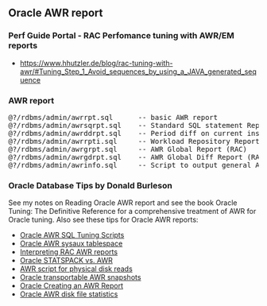 ## Oracle AWR report
### Perf Guide Portal - RAC Perfomance tuning with AWR/EM reports
* https://www.hhutzler.de/blog/rac-tuning-with-awr/#Tuning_Step_1_Avoid_sequences_by_using_a_JAVA_generated_sequence
### AWR report
<pre>
@?/rdbms/admin/awrrpt.sql      -- basic AWR report
@?/rdbms/admin/awrsqrpt.sql    -- Standard SQL statement Report
@?/rdbms/admin/awrddrpt.sql    -- Period diff on current instance
@?/rdbms/admin/awrrpti.sql     -- Workload Repository Report Instance (RAC)
@?/rdbms/admin/awrgrpt.sql     -- AWR Global Report (RAC)
@?/rdbms/admin/awrgdrpt.sql    -- AWR Global Diff Report (RAC)
@?/rdbms/admin/awrinfo.sql     -- Script to output general AWR information
</pre>
### Oracle Database Tips by Donald Burleson
See my notes on Reading Oracle AWR report and see the book Oracle Tuning: The Definitive Reference for a comprehensive treatment of AWR for Oracle tuning.  Also see these tips for Oracle AWR reports:

* [Oracle AWR SQL Tuning Scripts](http://www.dba-oracle.com/art_orafaq_awr_sql_tuning.htm)
* [Oracle AWR sysaux tablespace](http://www.fast-track.cc/t_awr_workload_sysaux_tablespaces.htm)
* [Interpreting RAC AWR reports](http://www.dba-oracle.com/t_rac_statspack_awr_report_tips.htm)
* [Oracle STATSPACK vs. AWR](http://www.fast-track.cc/t_statspack_awr.htm)
* [AWR script for physical disk reads](http://www.dba-oracle.com/art_orafaq_awr_disk_reads.htm)
* [Oracle transportable AWR snapshots](http://www.rampant-books.com/art_oracle_awr_transportable_snapshots.htm)
* [Oracle Creating an AWR Report](http://www.dba-oracle.com/oracle10g_tuning/t_oracle_creating_awr_report_awrrpt.htm)
* [Oracle AWR disk file statistics](http://www.praetoriate.com/t_awr_disk_file_statistics.htm)
